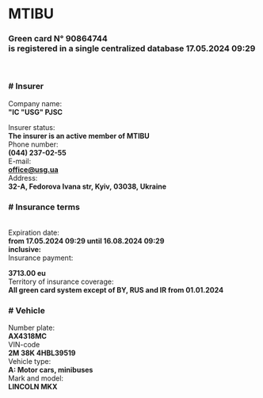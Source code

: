 # MTIBU
 
<html>

<body>

<p>

<h3> <strong> Green card N° 90864744 <br> 
 is registered in a single centralized database 17.05.2024 09:29
</strong>
 </h3><br>
 <h3> <strong>#  Insurer <br></strong>
 </h3>
<p>  
Company name: <br>
<strong>"IC "USG" PJSC</strong>
<br>
  
Insurer status:<br>
<strong>The insurer is an active member of
MTIBU </strong> <br>
Phone number:
<br> 
 <strong>(044) 237-02-55</strong><br>
E-mail:
 <br>
<strong>office@usg.ua</strong> <br>
Address:
 <br>
<strong>32-A, Fedorova Ivana str, Kyiv, 03038, Ukraine</strong> <br>
<h3> <strong> # Insurance terms</strong></h3><br>
Expiration date: <br>
<strong>from 17.05.2024 09:29 until 16.08.2024 09:29</strong>
 <br>
<strong>inclusive:
</strong> <br>
Insurance payment:<br>

<strong>3713.00 eu <br></strong>
Territory of insurance coverage:
 <br>
<strong>All green card system except of BY, RUS and IR from 01.01.2024
 </strong><br>
 
 <h3> <strong>#  Vehicle 
<br></strong>
 </h3>
 
Number plate:
 <br>
<strong>AX4318MC</strong> <br>
VIN-code <br>
<strong>2M 38K 4HBL39519</strong>
 <br>
Vehicle type:
 <br>
<strong>A: Motor cars, minibuses</strong> <br>
Mark and model:
 <br>
 <strong>LINCOLN MKX</strong> <br>

</p>

